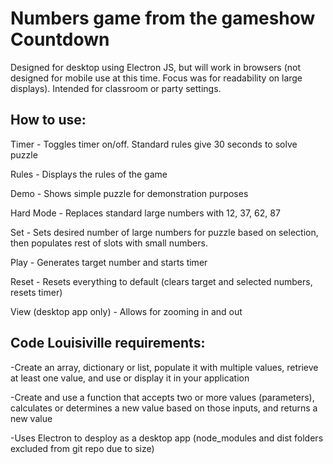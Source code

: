 # Numbers game from the gameshow Countdown

Designed for desktop using Electron JS, but will work in browsers (not designed for mobile use at this time. Focus was for readability on large displays). Intended for classroom or party settings. 

## How to use: 
Timer - Toggles timer on/off. Standard rules give 30 seconds to solve puzzle

Rules - Displays the rules of the game

Demo - Shows simple puzzle for demonstration purposes

Hard Mode - Replaces standard large numbers with 12, 37, 62, 87

Set - Sets desired number of large numbers for puzzle based on selection, then populates rest of slots with 
small numbers.

Play - Generates target number and starts timer

Reset - Resets everything to default (clears target and selected numbers, resets timer)

View (desktop app only) - Allows for zooming in and out

## Code Louisiville requirements:

-Create an array, dictionary or list, populate it with multiple values, retrieve at least one value, and use or display it in your application

-Create and use a function that accepts two or more values (parameters), calculates or determines a new value based on those inputs, and returns a new value

-Uses Electron to desploy as a desktop app (node_modules and dist folders excluded from git repo due to size)